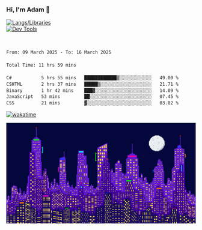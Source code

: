 ### Hi, I'm Adam 👋

[![Langs/Libraries](https://skillicons.dev/icons?i=cs,dotnet,js,css,html,sass,ts,jquery,bootstrap)](https://skillicons.dev)
<br/>
[![Dev Tools](https://skillicons.dev/icons?i=git,github,githubactions,visualstudio)](https://skillicons.dev)

<br/>

<!--START_SECTION:waka-->

```txt
From: 09 March 2025 - To: 16 March 2025

Total Time: 11 hrs 59 mins

C#           5 hrs 55 mins   ████████████▒░░░░░░░░░░░░   49.00 %
CSHTML       2 hrs 37 mins   █████▒░░░░░░░░░░░░░░░░░░░   21.71 %
Binary       1 hr 42 mins    ███▓░░░░░░░░░░░░░░░░░░░░░   14.09 %
JavaScript   53 mins         ██░░░░░░░░░░░░░░░░░░░░░░░   07.45 %
CSS          21 mins         ▓░░░░░░░░░░░░░░░░░░░░░░░░   03.02 %
```

<!--END_SECTION:waka-->

[![wakatime](https://wakatime.com/badge/user/2234bda2-efd3-47c5-8724-79108edfe9aa.svg)](https://wakatime.com/@2234bda2-efd3-47c5-8724-79108edfe9aa)

![Pixelated city at night](./media/city.gif)
